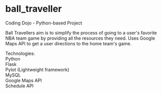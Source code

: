# ball_traveller
Coding Dojo - Python-based Project

Ball Travellers aim is to simplify the process of going to a user's favorite NBA team game by providing all the resources they need. Uses Google Maps API to get a user directions to the home team's game.

Technologies: <br>
Python<br>
Flask<br>
Pylot (Lightweight framework)<br>
MySQL<br>
Google Maps API<br>
Schedule API
